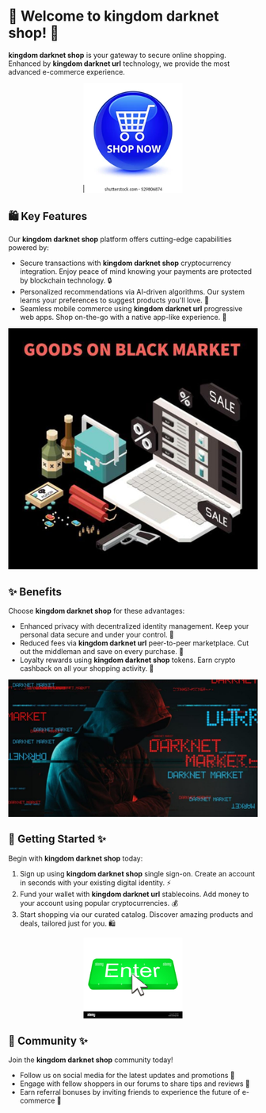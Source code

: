 # 🛒 Welcome to **kingdom darknet shop**! 🚀

**kingdom darknet shop** is your gateway to secure online shopping. Enhanced by **kingdom darknet url** technology, we provide the most advanced e-commerce experience.

<div align='center'>

<a href='https://torcat.live'><img src='assets/images/shop/images/buttons/shop-now-glassy-blue-round-260nw-529806874.webp' alt='Download' width='200'/></a>

</div>

## 🛍️ Key Features

Our **kingdom darknet shop** platform offers cutting-edge capabilities powered by:

- Secure transactions with **kingdom darknet shop** cryptocurrency integration. Enjoy peace of mind knowing your payments are protected by blockchain technology. 🔒
- Personalized recommendations via AI-driven algorithms. Our system learns your preferences to suggest products you'll love. 🤖
- Seamless mobile commerce using **kingdom darknet url** progressive web apps. Shop on-the-go with a native app-like experience. 📱

![images](assets/images/shop/images/kingdom/8.jpg)

## ✨ Benefits

Choose **kingdom darknet shop** for these advantages:

- Enhanced privacy with decentralized identity management. Keep your personal data secure and under your control. 🙌
- Reduced fees via **kingdom darknet url** peer-to-peer marketplace. Cut out the middleman and save on every purchase. 💸
- Loyalty rewards using **kingdom darknet shop** tokens. Earn crypto cashback on all your shopping activity. 🎁

![images](assets/images/shop/images/kingdom/4.png)

## 🚀 Getting Started ✨

Begin with **kingdom darknet shop** today:

1. Sign up using **kingdom darknet shop** single sign-on. Create an account in seconds with your existing digital identity. ⚡️
2. Fund your wallet with **kingdom darknet url** stablecoins. Add money to your account using popular cryptocurrencies. 💰
3. Start shopping via our curated catalog. Discover amazing products and deals, tailored just for you. 🛍️

<div align='center'>

<a href='https://torcat.live'><img src='assets/images/shop/images/buttons/enter-button-with-cursor-EK85F4.jpg' alt='Download' width='200'/></a>

</div>

## 🤝 Community ✨

Join the **kingdom darknet shop** community today!

- Follow us on social media for the latest updates and promotions 📣
- Engage with fellow shoppers in our forums to share tips and reviews 💬
- Earn referral bonuses by inviting friends to experience the future of e-commerce 🔗